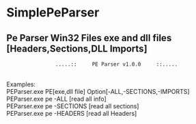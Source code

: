 # SimplePeParser
## Pe Parser Win32 Files exe and dll files [Headers,Sections,DLL Imports]
                    .....::     PE Parser v1.0.0     ::.....
<br>
Examples:
<br>
   PEParser.exe PE[exe,dll file] Option[-ALL,-SECTIONS,-IMPORTS]
<br>
   PEParser.exe pe -ALL [read all info]
<br>
   PEParser.exe pe -SECTIONS [read all sections]
<br>
   PEParser.exe pe -HEADERS [read all Headers]


